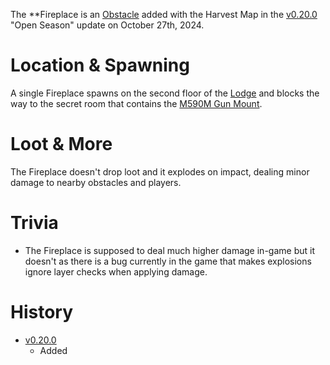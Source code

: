 The **Fireplace is an [Obstacle](/obstacles) added with the Harvest Map in the [v0.20.0](https://github.com/HasangerGames/suroi/releases/tag/v0.20.0) "Open Season" update on October 27th, 2024.

# Location & Spawning

A single Fireplace spawns on the second floor of the [Lodge](/buidings/lodge) and blocks the way to the secret room that contains the [M590M Gun Mount](/obstacles/gun_mounts).

# Loot & More

The Fireplace doesn't drop loot and it explodes on impact, dealing minor damage to nearby obstacles and players.

# Trivia

- The Fireplace is supposed to deal much higher damage in-game but it doesn't as there is a bug currently in the game that makes explosions ignore layer checks when applying damage.

# History

- [v0.20.0](https://github.com/HasangerGames/suroi/releases/tag/v0.20.0)
  - Added
